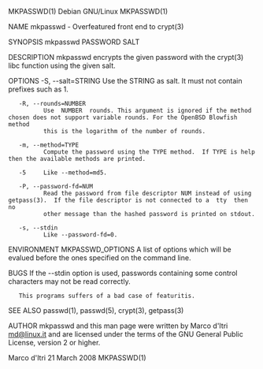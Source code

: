MKPASSWD(1)                                                      Debian GNU/Linux                                                      MKPASSWD(1)

NAME
       mkpasswd - Overfeatured front end to crypt(3)

SYNOPSIS
       mkpasswd PASSWORD SALT

DESCRIPTION
       mkpasswd encrypts the given password with the crypt(3) libc function using the given salt.

OPTIONS
       -S, --salt=STRING
              Use the STRING as salt. It must not contain prefixes such as $1$.

       -R, --rounds=NUMBER
              Use  NUMBER  rounds. This argument is ignored if the method chosen does not support variable rounds. For the OpenBSD Blowfish method
              this is the logarithm of the number of rounds.

       -m, --method=TYPE
              Compute the password using the TYPE method.  If TYPE is help then the available methods are printed.

       -5     Like --method=md5.

       -P, --password-fd=NUM
              Read the password from file descriptor NUM instead of using getpass(3).  If the file descriptor is not connected to a  tty  then  no
              other message than the hashed password is printed on stdout.

       -s, --stdin
              Like --password-fd=0.

ENVIRONMENT
       MKPASSWD_OPTIONS
              A list of options which will be evalued before the ones specified on the command line.

BUGS
       If the --stdin option is used, passwords containing some control characters may not be read correctly.

       This programs suffers of a bad case of featuritis.

SEE ALSO
       passwd(1), passwd(5), crypt(3), getpass(3)

AUTHOR
       mkpasswd  and  this man page were written by Marco d'Itri <md@linux.it> and are licensed under the terms of the GNU General Public License,
       version 2 or higher.

Marco d'Itri                                                       21 March 2008                                                       MKPASSWD(1)
